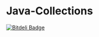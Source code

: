 # Java-Collections


[![Bitdeli Badge](https://d2weczhvl823v0.cloudfront.net/rstiller/java-collections/trend.png)](https://bitdeli.com/free "Bitdeli Badge")

